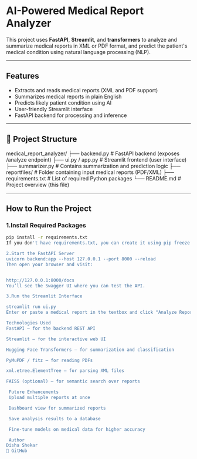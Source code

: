 # AI-Powered Medical Report Analyzer

This project uses **FastAPI**, **Streamlit**, and **transformers** to analyze and summarize medical reports in XML or PDF format, and predict the patient's medical condition using natural language processing (NLP).

---

##  Features

- Extracts and reads medical reports (XML and PDF support)
- Summarizes medical reports in plain English
- Predicts likely patient condition using AI
- User-friendly Streamlit interface
- FastAPI backend for processing and inference

---

## 📁 Project Structure

medical_report_analyzer/
├── backend.py # FastAPI backend (exposes /analyze endpoint)
├── ui.py / app.py # Streamlit frontend (user interface)
├── summarizer.py # Contains summarization and prediction logic
├── reportfiles/ # Folder containing input medical reports (PDF/XML)
├── requirements.txt # List of required Python packages
└── README.md # Project overview (this file)


---

##  How to Run the Project

### 1.Install Required Packages

```bash
pip install -r requirements.txt
If you don't have requirements.txt, you can create it using pip freeze > requirements.txt.

2.Start the FastAPI Server
uvicorn backend:app --host 127.0.0.1 --port 8000 --reload
Then open your browser and visit:


http://127.0.0.1:8000/docs
You’ll see the Swagger UI where you can test the API.

3.Run the Streamlit Interface

streamlit run ui.py
Enter or paste a medical report in the textbox and click "Analyze Report". You’ll see a summary and condition prediction based on the content.

Technologies Used
FastAPI – for the backend REST API

Streamlit – for the interactive web UI

Hugging Face Transformers – for summarization and classification

PyMuPDF / fitz – for reading PDFs

xml.etree.ElementTree – for parsing XML files

FAISS (optional) – for semantic search over reports

 Future Enhancements
 Upload multiple reports at once

 Dashboard view for summarized reports

 Save analysis results to a database

 Fine-tune models on medical data for higher accuracy

 Author
Disha Shekar
🔗 GitHub